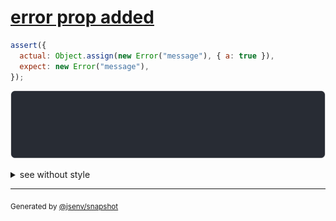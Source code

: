# [error prop added](../../error.test.js#L43)

```js
assert({
  actual: Object.assign(new Error("message"), { a: true }),
  expect: new Error("message"),
});
```

![img](throw.svg)

<details>
  <summary>see without style</summary>

```console
AssertionError: actual and expect are different

actual: Error: message {
  a: true,
}
expect: Error: message
```

</details>


---

<sub>
  Generated by <a href="https://github.com/jsenv/core/tree/main/packages/independent/snapshot">@jsenv/snapshot</a>
</sub>
